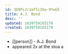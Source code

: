 ```yaml
---
id: 3O9PsJr1mf5i3Xw-9YwG5
title: A.J. Bond
desc: ''
updated: 1639759165179
created: 1639759165179
---
```



- [[person]] - A.J. Bond
- appeared 2x at the stoa
a
